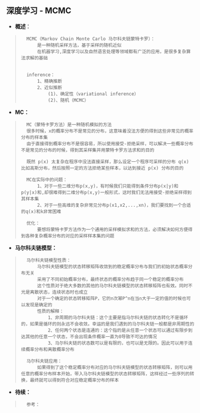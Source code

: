 ## 深度学习 - MCMC
- **概述**：
>       MCMC（Markov Chain Monte Carlo 马尔科夫链蒙特卡罗）：
>           是一种随机采样方法，基于采样的随机近似
>           在机器学习,深度学习以及自然语言处理等领域都有广泛的应用，是很多复杂算法求解的基础
>
>                   
>       inference：
>           1、精确推断
>           2、近似推断
>               (1)、确定性（variational inference）
>               (2)、随机（MCMC）
>
>

- **MC：**
>       MC（蒙特卡罗方法）是一种随机模拟的方法
>       很多时候，x的概率分布不是常见的分布，这意味着没法方便的得到这些非常见的概率分布的样本集
>       由于直接得到概率分布不是很容易，所以使用接受-拒绝采样，可以解决一些概率分布不是常见的分布的时候，得到其采样集并用蒙特卡罗方法求和的目的
>
>       既然 p(x) 太复杂在程序中没法直接采样，那么设定一个程序可采样的分布 q(x) 比如高斯分布，然后按照一定的方法拒绝某些样本，以达到接近 p(x) 分布的目的
>
>       MC在实际中的问题：
>           1、对于一些二维分布p(x,y)，有时候我们只能得到条件分布p(x|y)和p(y|x)和,却很难得到二维分布p(x,y)一般形式，这时我们无法用接受-拒绝采样得到其样本集
>           2、对于一些高维的复杂非常见分布p(x1,x2,...,xn)，我们要找到一个合适的q(x)和k非常困难
>
>       优化：
>           要想将蒙特卡罗方法作为一个通用的采样模拟求和的方法，必须解决如何方便得到各种复杂概率分布的对应的采样样本集的问题
>

- **马尔科夫链模型：**
>       马尔科夫链模型性质：
>           马尔科夫链模型的状态转移矩阵收敛到的稳定概率分布与我们的初始状态概率分布无关
>           采用了不同初始概率分布，最终状态的概率分布趋于同一个稳定的概率分布
>           这个性质对于绝大多数的其他的马尔科夫链模型的状态转移矩阵也有效。同时不光是离散状态，连续状态时也成立
>           对于一个确定的状态转移矩阵P，它的n次幂P^n在当n大于一定的值的时候也可以发现是确定的
>           性质的解释：
>               1、非周期的马尔科夫链：这个主要是指马尔科夫链的状态转化不是循环的，如果是循环的则永远不会收敛。幸运的是我们遇到的马尔科夫链一般都是非周期性的
>               2、任何两个状态是连通的：这个指的是从任意一个状态可以通过有限步到达其他的任意一个状态，不会出现条件概率一直为0导致不可达的情况
>               3、马尔科夫链的状态数可以是有限的，也可以是无限的。因此可以用于连续概率分布和离散概率分布
>
>       马尔科夫链应用：
>           如果得到了这个稳定概率分布对应的马尔科夫链模型的状态转移矩阵，则可以用任意的概率分布样本开始，带入马尔科夫链模型的状态转移矩阵，这样经过一些序列的转换，最终就可以得到符合对应稳定概率分布的样本
>
>
>
>
>
>
>
>
>
>
>
>
>
>

- **待续：**
>       参考：
>
>
>
>
>
>
>
>
>
>
>
>
>
>
>
>
>
>
>
